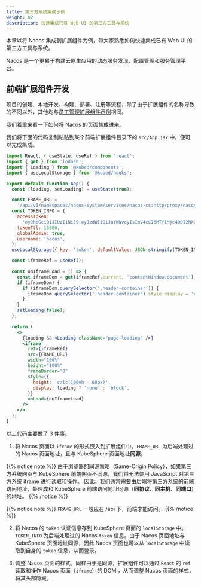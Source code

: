 ```yaml
---
title: 第三方系统集成示例
weight: 02
description: 快速集成已有 Web UI 的第三方工具与系统
---
```


本章以将 Nacos 集成到扩展组件为例，带大家熟悉如何快速集成已有 Web UI 的第三方工具与系统。

Nacos 是一个更易于构建云原生应用的动态服务发现、配置管理和服务管理平台。

## 前端扩展组件开发

项目的创建、本地开发、构建、部署、注册等流程，除了由于扩展组件的名称导致的不同以外，其他均与[员工管理扩展组件示例](zh/examples/employee-management-extension-example/#前端扩展组件开发)相同。

我们着重来看一下如何将 Nacos 的页面集成进来。

我们将下面的代码复制粘贴到某个前端扩展组件目录下的 `src/App.jsx` 中，便可以完成集成。

```jsx
import React, { useState, useRef } from 'react';
import { get } from 'lodash';
import { Loading } from '@kubed/components';
import { useLocalStorage } from '@kubed/hooks';

export default function App() {
  const [loading, setLoading] = useState(true);

  const FRAME_URL =
    '/api/v1/namespaces/nacos-system/services/nacos-cs:http/proxy/nacos/index.html';
  const TOKEN_INFO = {
    accessToken:
      'eyJhbGciOiJIUzI1NiJ9.eyJzdWIiOiJuYWNvcyIsImV4cCI6MTY1Mjc4ODI2NX0.i5xDBKW8WR_QB8VmHE62SB0TUYvlkK02KprpvSom8rY',
    tokenTtl: 18000,
    globalAdmin: true,
    username: 'nacos',
  };
  useLocalStorage({ key: 'token', defaultValue: JSON.stringify(TOKEN_INFO) });

  const iframeRef = useRef();

  const onIframeLoad = () => {
    const iframeDom = get(iframeRef.current, 'contentWindow.document');
    if (iframeDom) {
      if (iframeDom.querySelector('.header-container')) {
        iframeDom.querySelector('.header-container').style.display = 'none';
      }
    }
    setLoading(false);
  };

  return (
    <>
      {loading && <Loading className="page-loading" />}
      <iframe
        ref={iframeRef}
        src={FRAME_URL}
        width="100%"
        height="100%"
        frameBorder="0"
        style={{
          height: 'calc(100vh - 68px)',
          display: loading ? 'none' : 'block',
        }}
        onLoad={onIframeLoad}
      />
    </>
  );
}
```

以上代码主要做了 3 件事。

1. 将 Nacos 页面以 `iframe` 的形式嵌入到扩展组件中。`FRAME_URL` 为后端处理过的 Nacos 页面地址，且与 KubeSphere 页面地址**同源**。

{{% notice note %}}
由于浏览器的同源策略（Same-Origin Policy），如果第三方系统网页与 KubeSphere 前端网页不同源，我们将无法使用 JavaScript 对第三方系统 iframe 进行读取和操作。 因此，我们通常需要由后端将第三方系统的前端访问地址，处理成和 KubeSphere 前端访问地址同源（**同协议**、**同主机**、**同端口**）的地址。
{{% /notice %}}

{{% notice note %}}
`FRAME_URL` 一般应在 /api 下，前端才能访问。
{{% /notice %}}

2. 将 Nacos 的 `token` 认证信息存到 KubeSphere 页面的 `localStorage` 中。`TOKEN_INFO` 为后端处理过的 Nacos `token` 信息。由于 Nacos 页面地址与 KubeSphere 页面地址同源，因此 Nacos 页面也可以从 `localStorage` 中读取到自身的 `token` 信息，从而登录。

3. 调整 Nacos 页面的样式。同样由于是同源，扩展组件可以通过 `React` 的 `ref` 读取和操作 Nacos 页面（`iframe`）的 DOM ，从而调整 Nacos 页面的样式，将其头部隐藏。
